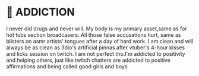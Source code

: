 # 💉 ADDICTION

I never did drugs and never will. My body is my primary asset,same as for hot tubs section broadcasers. All those false accusations hurt, same as blisters on asmr artists' tongues after a day of hard work. I am clean and will always be as clean as 3dio's artificial pinnas after vtuber's 4-hour kisses and licks session on twitch. I am not perfect tho.I'm addicted to positivity and helping others, just like twitch chatters are addicted to positive affirmations and being called good girls and boys
